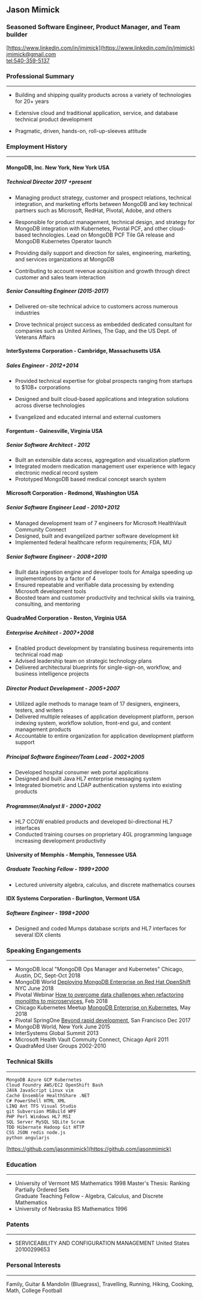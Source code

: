 ## Jason Mimick
### Seasoned Software Engineer, Product Manager, and Team builder

[https://www.linkedin.com/in/jmimick](https://www.linkedin.com/in/jmimick)  
[jmimick@gmail.com](jmimick@gmail.com)  
[tel:540-359-5137](tel:540-359-5137)

### Professional Summary        
---
* Building and shipping quality products across a variety of technologies for 20+ years  

* Extensive cloud and traditional application, service, and database technical product development  

* Pragmatic, driven, hands-on, roll-up-sleeves attitude

### Employment History
---
#### MongoDB, Inc. New York, New York USA
##### Technical Director 2017 ￫ present


* Managing product strategy, customer and prospect relations, technical integration, and marketing efforts           between MongoDB and key technical partners such as Microsoft, RedHat, Pivotal, Adobe, and others

* Responsible for product management, technical design, and strategy for MongoDB integration with Kubernetes, Pivotal PCF, and other cloud-based technologies. Lead on MongoDB PCF Tile GA release and MongoDB Kubernetes Operator launch

* Providing daily support and direction for sales, engineering, marketing, and services organizations at MongoDB

* Contributing to account revenue acquisition and growth through direct customer and sales team interaction

##### Senior Consulting Engineer (2015-2017)

* Delivered on-site technical advice to customers across numerous industries

* Drove technical project success as embedded dedicated consultant for companies such as United Airlines, The Gap, and the US Dept. of Veterans Affairs

#### InterSystems Corporation - Cambridge, Massachusetts USA
##### Sales Engineer - 2012￫ 2014

* Provided technical expertise for global prospects ranging from startups to $10B+ corporations
* Designed and built cloud-based applications and integration solutions across diverse technologies

* Evangelized and educated internal and external customers

#### Forgentum - Gainesville, Virginia USA
#####  Senior Software Architect - 2012
 
* Built an extensible data access, aggregation and visualization platform
* Integrated modern medication management user experience with legacy electronic medical record system
* Prototyped MongoDB based medical concept search system

#### Microsoft Corporation - Redmond, Washington USA
##### Senior Software Engineer Lead - 2010￫ 2012
 
* Managed development team of 7 engineers for Microsoft HealthVault Community Connect
* Designed, built and evangelized partner software development kit
* Implemented federal healthcare reform requirements; FDA, MU


##### Senior Software Engineer - 2008￫ 2010
* Built data ingestion engine and developer tools for Amalga speeding up implementations by a factor of 4
* Ensured repeatable and verifiable data processing by extending Microsoft development tools
* Boosted team and customer productivity and technical skills via training, consulting, and mentoring


#### QuadraMed Corporation - Reston, Virginia USA
##### Enterprise Architect - 2007￫ 2008
* Enabled product development by translating business requirements into technical road map
* Advised leadership team on strategic technology plans
* Delivered architectural blueprints for single-sign-on, workflow, and business intelligence projects 


##### Director Product Development - 2005￫ 2007 
* Utilized agile methods to manage team of 17 designers, engineers, testers, and writers
* Delivered multiple releases of application development platform, person indexing system, workflow solution, front-end gui, and content management products
* Accountable to entire organization for application development platform support 

##### Principal Software Engineer/Team Lead - 2002￫ 2005

* Developed hospital consumer web portal applications 
* Designed and built Java HL7 enterprise messaging system
* Integrated biometric and LDAP authentication systems into existing products


##### Programmer/Analyst II - 2000￫ 2002
* HL7 CCOW enabled products and developed bi-directional HL7 interfaces 
* Conducted training courses on proprietary 4GL programming language increasing development productivity


#### University of Memphis - Memphis, Tennessee USA
##### Graduate Teaching Fellow  - 1999￫ 2000
* Lectured university algebra, calculus, and discrete mathematics courses

#### IDX Systems Corporation - Burlington, Vermont USA
##### Software Engineer - 1998￫ 2000
* Designed and coded Mumps database scripts and HL7 interfaces for several IDX clients 

### Speaking Engangements
---
* MongoDB.local "MongoDB Ops Manager and Kubernetes" Chicago, Austin, DC, Sept-Oct 2018
* MongoDB World [Deploying MongoDB Enterprise on Red Hat OpenShift](https://www.slideshare.net/mongodb/mongodb-world-2018-partner-talk-red-hat-deploying-to-enterprise-kubernetes) NYC June 2018
* Pivotal Webinar [How to overcome data challenges when refactoring monoliths to microservices](https://content.pivotal.io/slides/how-to-overcome-data-challenges-when-refactoring-monoliths-to-microservices), Feb 2018
* Chicago Kubernetes Meetup [MongoDB Enterprise on Kubernetes](https://www.meetup.com/Chicago-Kubernetes/events/251025338/), May 2018
* Pivotal SpringOne [Beyond rapid development](https://content.pivotal.io/springone-platform-2017/beyond-rapid-development-jason-mimick), San Francisco Dec 2017
* MongoDB World, New York June 2015
* InterSystems Global Summit 2013
* Microsoft Health Vault Commuity Connect, Chicago April 2011
* QuadraMed User Groups 2002-2010

### Technical Skills
---
```
MongoDB Azure GCP Kubernetes 
Cloud Foundry AWS/EC2 OpenShift Bash
JAVA JavaScript Linux vim
Caché Ensemble HealthShare .NET
C# PowerShell HTML XML 
LINQ Ant TFS Visual Studio 
git Subversion MSBuild WPF
PHP Perl Windows HL7 MSI
SQL Server MySQL SQLite Scrum 
TDD Hibernate Hadoop Git HTTP
CSS JSON redis node.js 
python angularjs
```
[https://github.com/jasonmimick](https://github.com/jasonmimick)

### Education 
---
* University of Vermont MS Mathematics 1998
Master's Thesis: Ranking Partially Ordered Sets  
Graduate Teaching Fellow - Algebra, Calculus, and Discrete Mathematics 
* University of Nebraska BS Mathematics 1996  


### Patents
---
* SERVICEABILITY AND CONFIGURATION MANAGEMENT United States 20100299653


### Personal Interests
---
Family, Guitar & Mandolin (Bluegrass), Travelling, Running, Hiking, Cooking, Math, College Football

